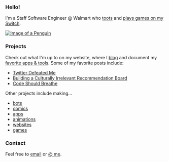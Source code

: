 ### Hello! 
I'm a Staff Software Engineer @ Walmart who [toots](https://mastodon.social/@mknepprath) and [plays games on my Switch](https://twitter.com/MKPlaysSwitch).

[![Image of a Penguin](https://tinymystery.club/static/peng-down-walk.gif)](https://tinymystery.club)

### Projects
Check out what I'm up to on my website, where I [blog](https://www.mknepprath.com/writing) and document my [favorite apps & tools](https://www.mknepprath.com/uses). Some of my favorite posts include:
- [Twitter Defeated Me](https://www.mknepprath.com/writing/sorry-to-bother-you)
- [Building a Culturally Irrelevant Recommendation Board](https://www.mknepprath.com/writing/culturally-irrelevant)
- [Code Should Breathe](https://www.mknepprath.com/writing/breathe)

Other projects include making...
- [bots](https://mastodon.social/@familiarlilt)
- [comics](https://www.mknepprath.com/writing/sequential-art)
- [apps](https://twitter.com/mknepprath/status/1279103014838702081)
- [animations](https://twitter.com/mknepprath/status/959812218119512065)
- [websites](http://culturallyirrelevant.com)
- [games](http://tinymystery.club)

### Contact
Feel free to [email](mailto:mknepprath@gmail.com) or [@ me](https://mastodon.social/@mknepprath).


<!--
**mknepprath/mknepprath** is a ✨ _special_ ✨ repository because its `README.md` (this file) appears on your GitHub profile.

Here are some ideas to get you started:

- 🔭 I’m currently working on ...
- 🌱 I’m currently learning ...
- 👯 I’m looking to collaborate on ...
- 🤔 I’m looking for help with ...
- 💬 Ask me about ...
- 📫 How to reach me: ...
- 😄 Pronouns: ...
- ⚡ Fun fact: ...
-->
